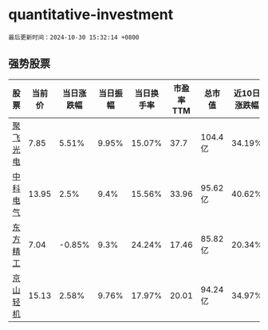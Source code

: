 # quantitative-investment

`最后更新时间：2024-10-30 15:32:14 +0800`

## 强势股票

|股票|当前价|当日涨跌幅|当日振幅|当日换手率|市盈率TTM|总市值|近10日涨跌幅|
|----|----|----|----|----|----|----|----|
|[聚飞光电](https://xueqiu.com/S/SZ300303)|7.85|5.51%|9.95%|15.07%|37.7|104.4亿|34.19%|
|[中科电气](https://xueqiu.com/S/SZ300035)|13.95|2.5%|9.4%|15.56%|33.96|95.62亿|40.62%|
|[东方精工](https://xueqiu.com/S/SZ002611)|7.04|-0.85%|9.3%|24.24%|17.46|85.82亿|20.34%|
|[京山轻机](https://xueqiu.com/S/SZ000821)|15.13|2.58%|9.76%|17.97%|20.01|94.24亿|34.97%|
